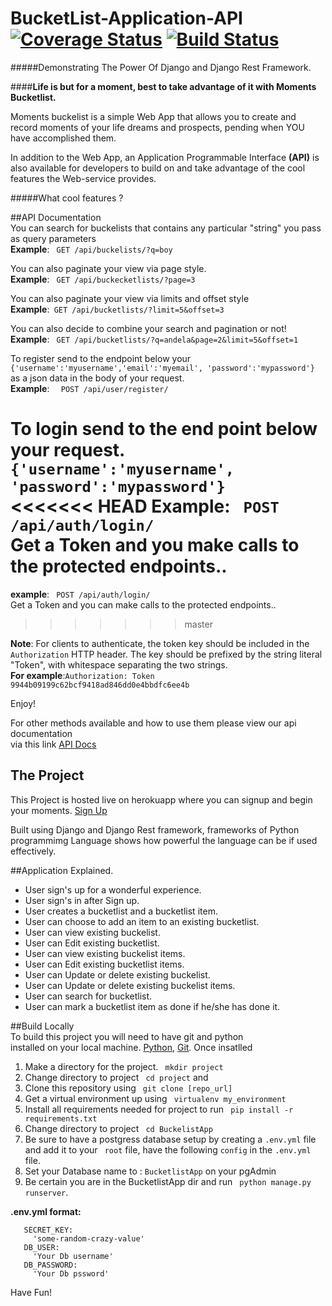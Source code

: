 # BucketList-Application-API  [![Coverage Status](https://coveralls.io/repos/andela-sjames/BucketList-Application-API/badge.svg?branch=devdesign&service=github)](https://coveralls.io/github/andela-sjames/BucketList-Application-API?branch=devdesign) [![Build Status](https://travis-ci.org/andela-sjames/BucketList-Application-API.svg?branch=devdesign)](https://travis-ci.org/andela-sjames/BucketList-Application-API)  
#####Demonstrating The Power Of Django and Django Rest Framework.

####__Life is but for a moment, best to take advantage of it with Moments Bucketlist.__  

Moments buckelist is a simple Web App that allows you to create and record moments of your life dreams and prospects, pending when YOU have accomplished them.  

In addition to the Web App, an Application Programmable Interface **(API)** is also available for developers to build on and take advantage of the cool features the Web-service provides.    

#####What cool features ?  

##API Documentation  
You can search for buckelists that contains any particular "string" you pass as query parameters  
__Example__: ``` GET /api/buckelists/?q=boy```  
  
You can also paginate your view via page style.  
__Example__: ``` GET /api/buckecketlists/?page=3```   
  
You can also paginate your view via limits and offset style  
__Example__:``` GET /api/bucketlists/?limit=5&offset=3```  

You can also decide to combine your search and pagination or not!  
__Example__: ``` GET /api/bucketlists/?q=andela&page=2&limit=5&offset=1```  

To register send to the endpoint below your  
```{'username':'myusername','email':'myemail', 'password':'mypassword'}```  
as a json data in the body of your request.  
__Example__: ```  POST /api/user/register/```

To login send to the end point below your request.  
```{'username':'myusername', 'password':'mypassword'}```   
<<<<<<< HEAD
__Example__: ``` POST /api/auth/login/```  
Get a Token and you make calls to the protected endpoints..   
=======
__example__: ``` POST /api/auth/login/```  
Get a Token and you can make calls to the protected endpoints..   
>>>>>>> master

__Note__: For clients to authenticate, the token key should be included in the ```Authorization``` HTTP header. The key should be prefixed by the string literal "Token", with whitespace separating the two strings.  
__For example__:```Authorization: Token 9944b09199c62bcf9418ad846dd0e4bbdfc6ee4b ```  

Enjoy!  
  
For other methods available and how to use them please view
our api documentation  
via this link [API Docs](https://moments-bucketlist.herokuapp.com/docs/)  

## The Project  
This Project is hosted live on herokuapp where you can signup and begin your moments. [Sign Up](https://moments-bucketlist.herokuapp.com/) 

Built using Django and Django Rest framework, frameworks of Python programmimg Language shows how powerful the language can be if used effectively.  

##Application Explained.  

* User sign's up for a wonderful experience.  
* User sign's in after Sign up.  
* User creates a bucketlist and a bucketlist item.  
* User can choose to add an item to an existing bucketlist.  
* User can view existing buckelist.  
* User can Edit existing bucketlist.  
* User can view existing buckelist items.    
* User can Edit existing bucketlist items.  
* User can Update or delete existing buckelist.  
* User can Update or delete existing buckelist items.    
* User can search for bucketlist.  
* User can mark a bucketlist item as done if he/she has done it.  

##Build Locally  
To build this project you will need to have git and python  
installed on your local machine. [Python](https://www.python.org/downloads/), [Git](https://git-scm.com/downloads). Once insatlled  

1. Make a directory for the project. ``` mkdir project```  
2. Change directory to project ``` cd project``` and 
3. Clone this repository using ``` git clone [repo_url]```   
4. Get a virtual environment up using ``` virtualenv my_environment```  
5. Install all requirements needed for project to run ``` pip install -r requirements.txt```  
6. Change directory to project ``` cd BuckelistApp```  
7. Be sure to have a postgress database setup by creating a ```.env.yml``` file and add it to your ``` root``` file, have the following ```config``` in the ```.env.yml``` file.  
8. Set your Database name to : ```BucketlistApp``` on your pgAdmin
9. Be certain you are in the BucketlistApp dir and run ``` python manage.py runserver```.


__.env.yml format:__  

 ```
    SECRET_KEY:  
      'some-random-crazy-value'
    DB_USER:
      'Your Db username'
    DB_PASSWORD:
      'Your Db pssword'
```   
    


Have Fun!



